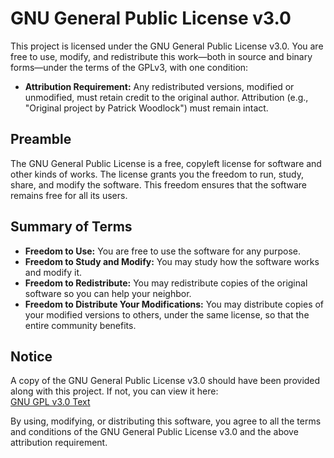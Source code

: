 # GNU General Public License v3.0

This project is licensed under the GNU General Public License v3.0. You are free to use, modify, and redistribute this work—both in source and binary forms—under the terms of the GPLv3, with one condition:

- **Attribution Requirement:** Any redistributed versions, modified or unmodified, must retain credit to the original author. Attribution (e.g., "Original project by Patrick Woodlock") must remain intact.

## Preamble

The GNU General Public License is a free, copyleft license for software and other kinds of works. The license grants you the freedom to run, study, share, and modify the software. This freedom ensures that the software remains free for all its users.

## Summary of Terms

- **Freedom to Use:** You are free to use the software for any purpose.
- **Freedom to Study and Modify:** You may study how the software works and modify it.
- **Freedom to Redistribute:** You may redistribute copies of the original software so you can help your neighbor.
- **Freedom to Distribute Your Modifications:** You may distribute copies of your modified versions to others, under the same license, so that the entire community benefits.

## Notice

A copy of the GNU General Public License v3.0 should have been provided along with this project. If not, you can view it here:  
[GNU GPL v3.0 Text](https://www.gnu.org/licenses/gpl-3.0.txt)

By using, modifying, or distributing this software, you agree to all the terms and conditions of the GNU General Public License v3.0 and the above attribution requirement.
